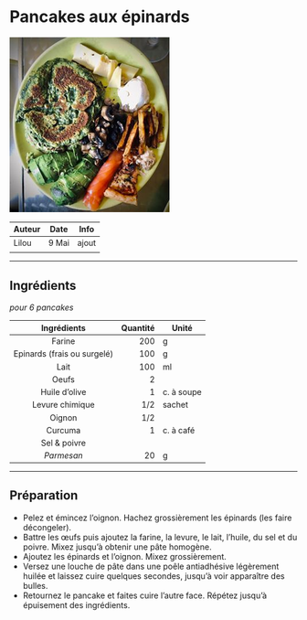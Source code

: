 # Pancakes aux épinards

![photo](photos/Pancakes_epinard.jpg)

| Auteur         | Date           | Info  |
| -------------- |:--------------:| ----- |
| Lilou          | 9 Mai          | ajout |
|                |                |       |

___

## Ingrédients

*pour 6 pancakes*

| Ingrédients               | Quantité     | Unité
|:-------------------------:|-------------:|-------
| Farine                    |           200| g
| Epinards (frais ou surgelé)    |           100| g
| Lait               |            100 | ml
| Oeufs   |            2 | 
| Huile d’olive |            1 | c. à soupe
| Levure chimique |             1/2 |  sachet
| Oignon |            1/2 | 
| Curcuma|            1 | c. à café
| Sel & poivre|            | 
| *Parmesan* |            20 | g

___

## Préparation

* Pelez et émincez l’oignon. Hachez grossièrement les épinards (les faire décongeler).
* Battre les œufs puis ajoutez la farine, la levure, le lait, l’huile, du sel et du poivre. Mixez jusqu’à obtenir une pâte homogène.
* Ajoutez les épinards et l’oignon. Mixez grossièrement.
* Versez une louche de pâte dans une poêle antiadhésive légèrement huilée et laissez cuire quelques secondes, jusqu’à voir apparaître des bulles.
* Retournez le pancake et faites cuire l’autre face. Répétez jusqu’à épuisement des ingrédients.
